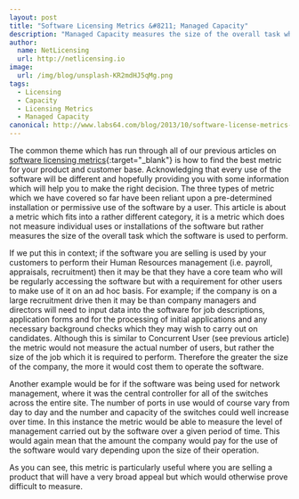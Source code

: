 ```yaml
---
layout: post
title: "Software Licensing Metrics &#8211; Managed Capacity"
description: "Managed Capacity measures the size of the overall task which the software is used to perform"
author:
  name: NetLicensing
  url: http://netlicensing.io
image:
  url: /img/blog/unsplash-KR2mdHJ5qMg.png
tags:
  - Licensing
  - Capacity
  - Licensing Metrics
  - Managed Capacity
canonical: http://www.labs64.com/blog/2013/10/software-license-metrics-managed-capacity/
---
```


The common theme which has run through all of our previous articles on [software licensing metrics](https://www.google.com/search?q=site%3Anetlicensing.io%20Software%20Licensing%20Metrics "Software Licensing Metrics"){:target="_blank"} is how to find the best metric for your product and customer base. Acknowledging that every use of the software will be different and hopefully providing you with some information which will help you to make the right decision. The three types of metric which we have covered so far have been reliant upon a pre-determined installation or permissive use of the software by a user. This article is about a metric which fits into a rather different category, it is a metric which does not measure individual uses or installations of the software but rather measures the size of the overall task which the software is used to perform.

If we put this in context; if the software you are selling is used by your customers to perform their Human Resources management (i.e. payroll, appraisals, recruitment) then it may be that they have a core team who will be regularly accessing the software but with a requirement for other users to make use of it on an ad hoc basis. For example; if the company is on a large recruitment drive then it may be than company managers and directors will need to input data into the software for job descriptions, application forms and for the processing of initial applications and any necessary background checks which they may wish to carry out on candidates. Although this is similar to Concurrent User (see previous article) the metric would not measure the actual number of users, but rather the size of the job which it is required to perform. Therefore the greater the size of the company, the more it would cost them to operate the software.

Another example would be for if the software was being used for network management, where it was the central controller for all of the switches across the entire site. The number of ports in use would of course vary from day to day and the number and capacity of the switches could well increase over time. In this instance the metric would be able to measure the level of management carried out by the software over a given period of time. This would again mean that the amount the company would pay for the use of the software would vary depending upon the size of their operation.

As you can see, this metric is particularly useful where you are selling a product that will have a very broad appeal but which would otherwise prove difficult to measure.
